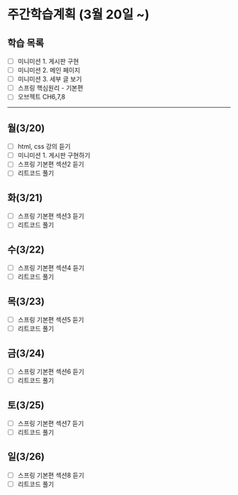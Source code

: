 # 주간학습계획 (3월 20일 ~) 
## 학습 목록
- [ ] 미니미션 1. 게시판 구현
- [ ] 미니미션 2. 메인 페이지
- [ ] 미니미션 3. 세부 글 보기
- [ ] 스프링 핵심원리 - 기본편
- [ ] 오브젝트 CH6,7,8
____
## 월(3/20)
- [ ] html, css 강의 듣기
- [ ] 미니미션 1. 게시판 구현하기
- [ ] 스프링 기본편 섹션2 듣기
- [ ] 리트코드 풀기

## 화(3/21)
- [ ] 스프링 기본편 섹션3 듣기
- [ ] 리트코드 풀기

## 수(3/22)
- [ ] 스프링 기본편 섹션4 듣기
- [ ] 리트코드 풀기

## 목(3/23)
- [ ] 스프링 기본편 섹션5 듣기
- [ ] 리트코드 풀기

## 금(3/24)
- [ ] 스프링 기본편 섹션6 듣기
- [ ] 리트코드 풀기

## 토(3/25)
- [ ] 스프링 기본편 섹션7 듣기
- [ ] 리트코드 풀기

## 일(3/26)
- [ ] 스프링 기본편 섹션8 듣기
- [ ] 리트코드 풀기